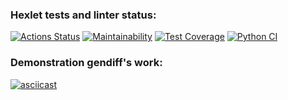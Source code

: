 ### Hexlet tests and linter status:
[![Actions Status](https://github.com/sicrit1/python-project-lvl2/workflows/hexlet-check/badge.svg)](https://github.com/sicrit1/python-project-lvl2/actions)
[![Maintainability](https://api.codeclimate.com/v1/badges/6e04cbd6bbf97217dde0/maintainability)](https://codeclimate.com/github/sicrit1/python-project-lvl2/maintainability)
[![Test Coverage](https://api.codeclimate.com/v1/badges/6e04cbd6bbf97217dde0/test_coverage)](https://codeclimate.com/github/sicrit1/python-project-lvl2/test_coverage)
[![Python CI](https://github.com/sicrit1/python-project-lvl2/actions/workflows/pyci.yml/badge.svg)](https://github.com/sicrit1/python-project-lvl2/actions/workflows/pyci.yml)

### Demonstration gendiff's work:

[![asciicast](https://asciinema.org/a/2PrnjMFGoyeeA8PW2eFQo62s5.svg)](https://asciinema.org/a/2PrnjMFGoyeeA8PW2eFQo62s5)
